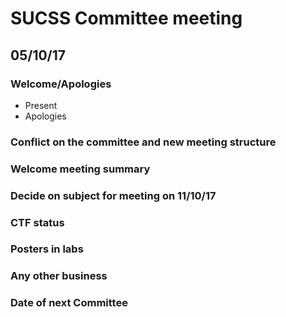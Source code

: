 # SUCSS Committee meeting

## 05/10/17

### Welcome/Apologies

- Present
- Apologies

### Conflict on the committee and new meeting structure

### Welcome meeting summary

### Decide on subject for meeting on 11/10/17

### CTF status

### Posters in labs

### Any other business

### Date of next Committee